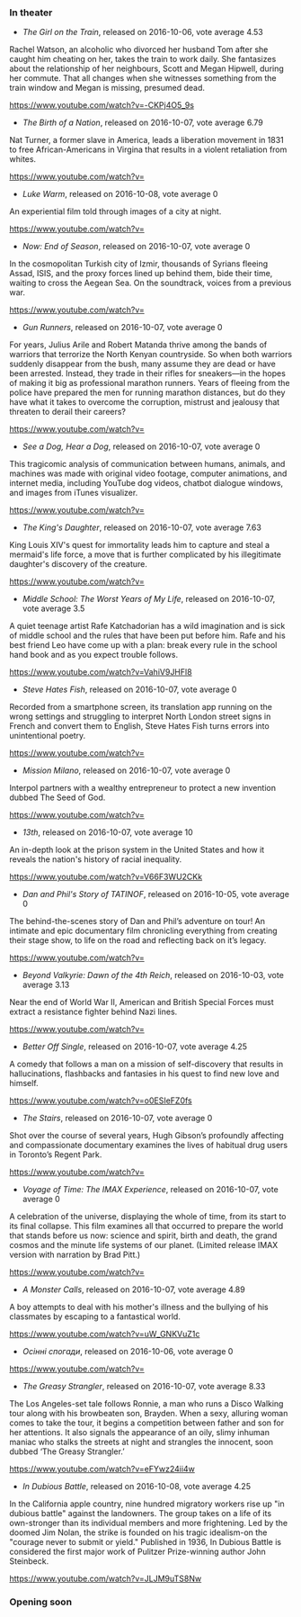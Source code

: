 ### In theater


- *The Girl on the Train*, released on 2016-10-06, vote average 4.53

Rachel Watson, an alcoholic who divorced her husband Tom after she caught him cheating on her, takes the train to work daily. She fantasizes about the relationship of her neighbours, Scott and Megan Hipwell, during her commute. That all changes when she witnesses something from the train window and Megan is missing, presumed dead.

https://www.youtube.com/watch?v=-CKPj4O5_9s


- *The Birth of a Nation*, released on 2016-10-07, vote average 6.79

Nat Turner, a former slave in America, leads a liberation movement in 1831 to free African-Americans in Virgina that results in a violent retaliation from whites.

https://www.youtube.com/watch?v=


- *Luke Warm*, released on 2016-10-08, vote average 0

An experiential film told through images of a city at night.

https://www.youtube.com/watch?v=


- *Now: End of Season*, released on 2016-10-07, vote average 0

In the cosmopolitan Turkish city of Izmir, thousands of Syrians fleeing Assad, ISIS, and the proxy forces lined up behind them, bide their time, waiting to cross the Aegean Sea. On the soundtrack, voices from a previous war.

https://www.youtube.com/watch?v=


- *Gun Runners*, released on 2016-10-07, vote average 0

For years, Julius Arile and Robert Matanda thrive among the bands of warriors that terrorize the North Kenyan countryside. So when both warriors suddenly disappear from the bush, many assume they are dead or have been arrested. Instead, they trade in their rifles for sneakers—in the hopes of making it big as professional marathon runners. Years of fleeing from the police have prepared the men for running marathon distances, but do they have what it takes to overcome the corruption, mistrust and jealousy that threaten to derail their careers?

https://www.youtube.com/watch?v=


- *See a Dog, Hear a Dog*, released on 2016-10-07, vote average 0

This tragicomic analysis of communication between humans, animals, and machines was made with original video footage, computer animations, and internet media, including YouTube dog videos, chatbot dialogue windows, and images from iTunes visualizer.

https://www.youtube.com/watch?v=


- *The King&#39;s Daughter*, released on 2016-10-07, vote average 7.63

King Louis XIV&#39;s quest for immortality leads him to capture and steal a mermaid&#39;s life force, a move that is further complicated by his illegitimate daughter&#39;s discovery of the creature.

https://www.youtube.com/watch?v=


- *Middle School: The Worst Years of My Life*, released on 2016-10-07, vote average 3.5

A quiet teenage artist Rafe Katchadorian has a wild imagination and is sick of middle school and the rules that have been put before him. Rafe and his best friend Leo have come up with a plan: break every rule in the school hand book and as you expect trouble follows.

https://www.youtube.com/watch?v=VahiV9JHFl8


- *Steve Hates Fish*, released on 2016-10-07, vote average 0

Recorded from a smartphone screen, its translation app running on the wrong settings and struggling to interpret North London street signs in French and convert them to English, Steve Hates Fish turns errors into unintentional poetry.

https://www.youtube.com/watch?v=


- *Mission Milano*, released on 2016-10-07, vote average 0

Interpol partners with a wealthy entrepreneur to protect a new invention dubbed The Seed of God.

https://www.youtube.com/watch?v=


- *13th*, released on 2016-10-07, vote average 10

An in-depth look at the prison system in the United States and how it reveals the nation&#39;s history of racial inequality.

https://www.youtube.com/watch?v=V66F3WU2CKk


- *Dan and Phil&#39;s Story of TATINOF*, released on 2016-10-05, vote average 0

The behind-the-scenes story of Dan and Phil’s adventure on tour! An intimate and epic documentary film chronicling everything from creating their stage show, to life on the road and reflecting back on it’s legacy.

https://www.youtube.com/watch?v=


- *Beyond Valkyrie: Dawn of the 4th Reich*, released on 2016-10-03, vote average 3.13

Near the end of World War II, American and British Special Forces must extract a resistance fighter behind Nazi lines.

https://www.youtube.com/watch?v=


- *Better Off Single*, released on 2016-10-07, vote average 4.25

A comedy that follows a man on a mission of self-discovery that results in hallucinations, flashbacks and fantasies in his quest to find new love and himself.

https://www.youtube.com/watch?v=o0ESIeFZ0fs


- *The Stairs*, released on 2016-10-07, vote average 0

Shot over the course of several years, Hugh Gibson’s profoundly affecting and compassionate documentary examines the lives of habitual drug users in Toronto’s Regent Park.

https://www.youtube.com/watch?v=


- *Voyage of Time: The IMAX Experience*, released on 2016-10-07, vote average 0

A celebration of the universe, displaying the whole of time, from its start to its final collapse. This film examines all that occurred to prepare the world that stands before us now: science and spirit, birth and death, the grand cosmos and the minute life systems of our planet. (Limited release IMAX version with narration by Brad Pitt.)

https://www.youtube.com/watch?v=


- *A Monster Calls*, released on 2016-10-07, vote average 4.89

A boy attempts to deal with his mother&#39;s illness and the bullying of his classmates by escaping to a fantastical world.

https://www.youtube.com/watch?v=uW_GNKVuZ1c


- *Осінні спогади*, released on 2016-10-06, vote average 0



https://www.youtube.com/watch?v=


- *The Greasy Strangler*, released on 2016-10-07, vote average 8.33

The Los Angeles-set tale follows Ronnie, a man who runs a Disco Walking tour along with his browbeaten son, Brayden. When a sexy, alluring woman comes to take the tour, it begins a competition between father and son for her attentions. It also signals the appearance of an oily, slimy inhuman maniac who stalks the streets at night and strangles the innocent, soon dubbed ‘The Greasy Strangler.’

https://www.youtube.com/watch?v=eFYwz24ii4w


- *In Dubious Battle*, released on 2016-10-08, vote average 4.25

In the California apple country, nine hundred migratory workers rise up &#34;in dubious battle&#34; against the landowners. The group takes on a life of its own-stronger than its individual members and more frightening. Led by the doomed Jim Nolan, the strike is founded on his tragic idealism-on the &#34;courage never to submit or yield.&#34; Published in 1936, In Dubious Battle is considered the first major work of Pulitzer Prize-winning author John Steinbeck.

https://www.youtube.com/watch?v=JLJM9uTS8Nw



### Opening soon
